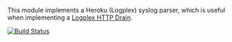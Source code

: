 This module implements a Heroku (Logplex) syslog parser, which is useful when implementing a [Logplex HTTP Drain](https://github.com/heroku/logplex/blob/master/doc/README.http_drains.md).

[![Build Status](https://travis-ci.org/srijs/rust-syslog-heroku.svg?branch=master)](https://travis-ci.org/srijs/rust-syslog-heroku)
